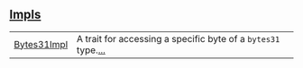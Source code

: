 
[Impls](./core-bytes_31-impls.md)
 ---
| | |
|:---|:---|
| [Bytes31Impl](./core-bytes_31-Bytes31Impl.md) | A trait for accessing a specific byte of a `bytes31`  type.[...](./core-bytes_31-Bytes31Impl.md) |
